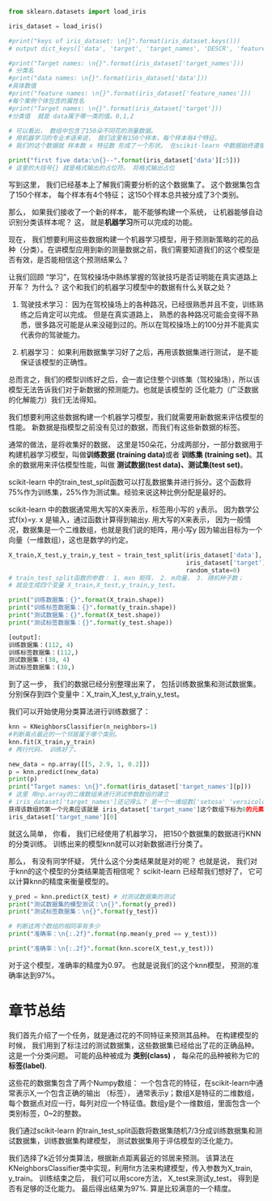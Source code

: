 ```Python
from sklearn.datasets import load_iris

iris_dataset = load_iris()

#print("keys of iris_dataset: \n{}".format(iris_dataset.keys()))
# output dict_keys(['data', 'target', 'target_names', 'DESCR', 'feature_names'])

#print("Target names: \n{}".format(iris_dataset['target_names']))
# 分类名
#print("data names: \n{}".format(iris_dataset['data']))
#具体数值
#print("feature names: \n{}".format(iris_dataset['feature_names']))
#每个案例个体包含的属性名
#print("Target names: \n{}".format(iris_dataset['target']))
#分类值  就是 data属于哪一类的值。0,1,2

# 可以看出， 数组中包含了150朵不同花的测量数据。
# 用机器学习的专业术语来说， 我们这里有150个样本，每个样本有4个特征。
# 我们的这个数据就 样本数 x 特征数 形成了一个形状。 在scikit-learn 中数据始终遵循这个约定。

print("first five data:\n{}--".format(iris_dataset['data'][:5]))
# 这里的大括号{} 就是格式输出的占位符。 将格式输出占位
```

写到这里， 我们已经基本上了解我们需要分析的这个数据集了。 这个数据集包含了150个样本， 每个样本有4个特征； 这150个样本总共被分成了3个类别。

那么， 如果我们接收了一个新的样本， 能不能够构建一个系统， 让机器能够自动识别分类该样本呢？
这， 就是<b>机器学习</b>所可以完成的功能。 

现在， 我们想要利用这些数据构建一个机器学习模型，用于预测新策略的花的品种（分类）。在讲模型应用到新的测量数据之前，我们需要知道我们的这个模型是否有效，是否能相信这个预测结果么？

让我们回顾 “学习”，在驾校操场中熟练掌握的驾驶技巧是否证明能在真实道路上开车？ 为什么？
这个和我们的机器学习模型中的数据有什么关联之处？

1. 驾驶技术学习： 因为在驾校操场上的各种路况，已经很熟悉并且不变，训练熟练之后肯定可以完成。 但是在真实道路上， 熟悉的各种路况可能会变得不熟悉，很多路况可能是从来没碰到过的。所以在驾校操场上的100分并不能真实代表你的驾驶能力。

2. 机器学习： 如果利用数据集学习好了之后，再用该数据集进行测试， 是不能保证该模型的正确性。

总而言之，我们的模型训练好之后，会一直记住整个训练集（驾校操场），所以该模型无法告诉我们对于新数据的预测能力。也就是该模型的 泛化能力（广泛数据的化解能力）我们无法得知。


我们想要利用这些数据构建一个机器学习模型，我们就需要用新数据来评估模型的性能。 新数据是指模型之前没有见过的数据，而我们有这些新数据的标签。

通常的做法，是将收集好的数据， 这里是150朵花，分成两部分，一部分数据用于构建机器学习模型，叫做<b>训练数据 (training data)</b>或者 <b>训练集 (training set)</b>。其余的数据用来评估模型性能，叫做 <b>测试数据(test data)、测试集(test set)</b>。

scikit-learn 中的train_test_split函数可以打乱数据集并进行拆分。这个函数将75%作为训练集，25%作为测试集。经验来说这种比例分配是最好的。

scikit-learn 中的数据通常用大写的X来表示，标签用小写的 y表示。 因为数学公式f(x)=y. 
x 是输入，通过函数计算得到输出y. 用大写的X来表示， 因为一般情况，数据集是一个二维数组，也就是我们说的矩阵，用小写y 因为输出目标为一个向量（一维数组），这也是数学的约定。

```Python
X_train,X_test,y_train,y_test = train_test_split(iris_dataset['data'],
                                                 iris_dataset['target'],
                                                 random_state=0)
# train_test_split函数的参数： 1. mxn 矩阵， 2. m向量， 3. 随机种子数；
# 就会生成四个变量 X_train,X_test,y_train,y_test。

print("训练数据集：{}".format(X_train.shape))
print("训练标签数据集：{}".format(y_train.shape))
print("测试数据集：{}".format(X_test.shape))
print("测试标签数据集：{}".format(y_test.shape))

[output]:
训练数据集：(112, 4)
训练标签数据集：(112,)
测试数据集：(38, 4)
测试标签数据集：(38,)

```

到了这一步， 我们的数据已经分别整理出来了， 包括训练数据集和测试数据集。 
分别保存到四个变量中：X_train,X_test,y_train,y_test。

我们可以开始使用分类算法进行训练数据了：

```Python
knn = KNeighborsClassifier(n_neighbors=1)
#判断离点最近的一个邻居属于哪个类别。
knn.fit(X_train,y_train)
# 两行代码， 训练好了。

new_data = np.array([[5, 2.9, 1, 0.2]])
p = knn.predict(new_data)
print(p)
print("Target names: \n{}".format(iris_dataset['target_names'][p]))
# 这里 用np.array的二维数组来进行测试参数数组的建立
# iris_dataset['target_names']还记得么？ 是一个一维组数['setosa' 'versicolor' 'virginica']。 
获得该数组的第一个元素应该就是 iris_dataset['target_name']这个数组下标为0的元素，即：
iris_dataset['target_name'][0]
```
就这么简单， 你看， 我们已经使用了机器学习， 把150个数据集的数据进行KNN的分类训练。 训练出来的模型knn就可以对新数据进行分类了。 

那么， 有没有同学怀疑， 凭什么这个分类结果就是对的呢？ 也就是说， 我们对于knn的这个模型的分类结果能否相信呢？ 
scikit-learn 已经帮我们想好了， 它可以计算knn的精度来衡量模型的。

```Python
y_pred = knn.predict(X_test) # 对测试数据集的测试
print("测试数据集的模型测试：\n{}".format(y_pred))
print("测试标签数据集：\n{}".format(y_test))

# 判断这两个数组的相同率有多少
print("准确率：\n{:.2f}".format(np.mean(y_pred == y_test)))

print("准确率：\n{:.2f}".format(knn.score(X_test,y_test)))
```

对于这个模型，准确率的精度为0.97。 也就是说我们的这个knn模型， 预测的准确率达到97%。 

# 章节总结
我们首先介绍了一个任务，就是通过花的不同特征来预测其品种。 在构建模型的时候， 我们用到了标注过的测试数据集，这些数据集已经给出了花的正确品种。 这是一个分类问题。 
可能的品种被成为 <b>类别(class)</b>  ， 每朵花的品种被称为它的<b>标签(label)</b>.

这些花的数据集包含了两个Numpy数组： 一个包含花的特征，在scikit-learn中通常表示X,一个包含正确的输出 （标签）， 通常表示y；数组X是特征的二维数组，每个数据点对应一行，每列对应一个特征值。数组y是个一维数组，里面包含一个类别标签，0~2的整数。

我们通过scikit-learn 的train_test_split函数将数据集随机7/3分成训练数据集和测试数据集，训练数据集构建模型， 测试数据集用于评估模型的泛化能力。

我们选择了k近邻分类算法，根据新点距离最近的邻居来预测。 该算法在KNeighborsClassifier类中实现，利用fit方法来构建模型，传入参数为X_train, y_train。 训练结束之后， 我们可以用score方法， X_test来测试y_test， 得到是否有足够的泛化能力。
最后得出结果为97%. 算是比较满意的一个精度。


